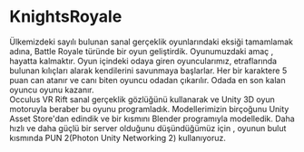 # KnightsRoyale
Ülkemizdeki sayılı bulunan  sanal gerçeklik oyunlarındaki eksiği tamamlamak adına, 
Battle Royale türünde bir oyun geliştirdik. 
Oyunumuzdaki amaç , hayatta kalmaktır. 
Oyun içindeki odaya giren oyuncularımız, etraflarında bulunan kılıçları alarak kendilerini savunmaya başlarlar.
Her bir karaktere 5 puan can atanır ve canı biten oyuncu odadan çıkarılır. 
Odada en son kalan oyuncu oyunu kazanır.    
Occulus VR Rift sanal gerçeklik gözlüğünü kullanarak ve Unity 3D oyun motoruyla beraber bu oyunu programladık. 
Modellerimizin birçoğunu Unity Asset Store'dan edindik ve bir kısmını Blender programıyla modelledik.
Daha hızlı ve daha güçlü bir server olduğunu düşündüğümüz  için ,
oyunun bulut kısmında PUN 2(Photon Unity Networking 2) kullanıyoruz.
